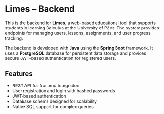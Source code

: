 # Limes – Backend

This is the backend for **Limes**, a web-based educational tool that supports students in learning Calculus at the University of Pécs. The system provides endpoints for managing users, lessons, assignments, and user progress tracking.

The backend is developed with **Java** using the **Spring Boot** framework. It uses a **PostgreSQL** database for persistent data storage and provides secure JWT-based authentication for registered users.

## Features
- REST API for frontend integration
- User registration and login with hashed passwords
- JWT-based authentication
- Database schema designed for scalability
- Native SQL support for complex queries

